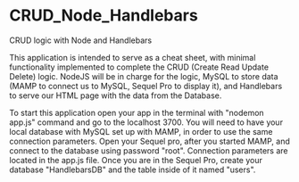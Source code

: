 # CRUD_Node_Handlebars

CRUD logic with Node and Handlebars

This application is intended to serve as a cheat sheet, with minimal functionality implemented to complete the CRUD (Create Read Update Delete) logic. NodeJS will be in charge for the logic, MySQL to store data (MAMP to connect us to MySQL, Sequel Pro to display it), and Handlebars to serve our HTML page with the data from the Database.

To start this application open your app in the terminal with "nodemon app.js" command and go to the localhost 3700. You will need to have your local database with MySQL set up with MAMP, in order to use the same connection parameters. Open your Sequel pro, after you started MAMP, and connect to the database using password "root". Connection parameters are located in the app.js file. Once you are in the Sequel Pro, create your database "HandlebarsDB" and the table inside of it named "users".
